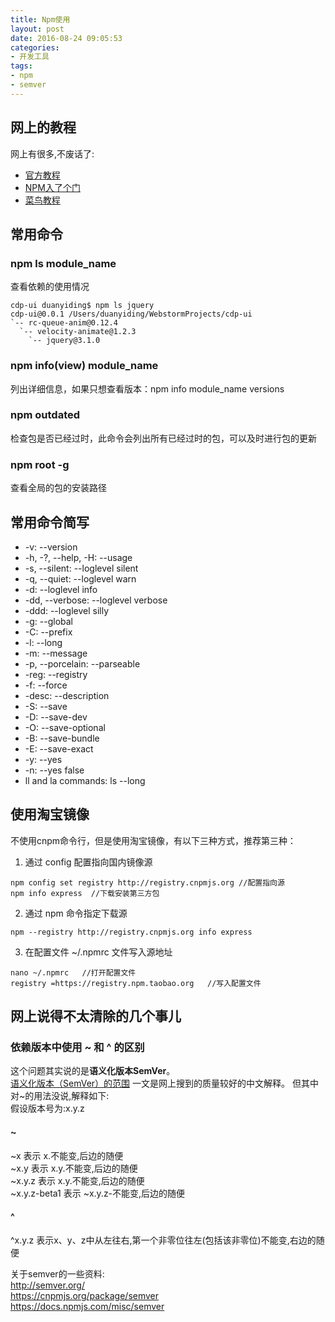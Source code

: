 ```yaml
---
title: Npm使用
layout: post
date: 2016-08-24 09:05:53
categories: 
- 开发工具
tags: 
- npm
- semver
---
```

## 网上的教程
网上有很多,不废话了:

- [官方教程](https://docs.npmjs.com/)
- [NPM入了个门](http://www.cnblogs.com/fsjohnhuang/p/4178019.html)
- [菜鸟教程](http://www.runoob.com/nodejs/nodejs-npm.html)

## 常用命令
### npm ls module_name
查看依赖的使用情况  
```
cdp-ui duanyiding$ npm ls jquery
cdp-ui@0.0.1 /Users/duanyiding/WebstormProjects/cdp-ui
`-- rc-queue-anim@0.12.4
  `-- velocity-animate@1.2.3
    `-- jquery@3.1.0 

```

### npm info(view) module_name
列出详细信息，如果只想查看版本：npm info module_name versions  

### npm outdated  
检查包是否已经过时，此命令会列出所有已经过时的包，可以及时进行包的更新   

### npm root -g
查看全局的包的安装路径  

## 常用命令简写
* -v: --version
* -h, -?, --help, -H: --usage
* -s, --silent: --loglevel silent
* -q, --quiet: --loglevel warn
* -d: --loglevel info
* -dd, --verbose: --loglevel verbose
* -ddd: --loglevel silly
* -g: --global
* -C: --prefix
* -l: --long
* -m: --message
* -p, --porcelain: --parseable
* -reg: --registry
* -f: --force
* -desc: --description
* -S: --save
* -D: --save-dev
* -O: --save-optional
* -B: --save-bundle
* -E: --save-exact
* -y: --yes
* -n: --yes false
* ll and la commands: ls --long

## 使用淘宝镜像
不使用cnpm命令行，但是使用淘宝镜像，有以下三种方式，推荐第三种：
1. 通过 config 配置指向国内镜像源
```
npm config set registry http://registry.cnpmjs.org //配置指向源
npm info express  //下载安装第三方包
```
2. 通过 npm 命令指定下载源
```
npm --registry http://registry.cnpmjs.org info express
```
3. 在配置文件 ~/.npmrc 文件写入源地址
```
nano ~/.npmrc   //打开配置文件
registry =https://registry.npm.taobao.org   //写入配置文件
```

## 网上说得不太清除的几个事儿
### 依赖版本中使用 ~ 和 ^ 的区别  
这个问题其实说的是**语义化版本SemVer**。  
[语义化版本（SemVer）的范围](http://www.u396.com/semver-range.html) 一文是网上搜到的质量较好的中文解释。
但其中对~的用法没说,解释如下:  
假设版本号为:x.y.z  
#### ~  
~x 表示 x.不能变,后边的随便  
~x.y 表示 x.y.不能变,后边的随便  
~x.y.z 表示 x.y.不能变,后边的随便  
~x.y.z-beta1 表示 ~x.y.z-不能变,后边的随便  
#### ^ 
^x.y.z 表示x、y、z中从左往右,第一个非零位往左(包括该非零位)不能变,右边的随便  

关于semver的一些资料:  
http://semver.org/  
https://cnpmjs.org/package/semver   
https://docs.npmjs.com/misc/semver   




